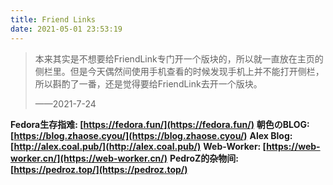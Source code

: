 ```yaml
---
title: Friend Links
date: 2021-05-01 23:53:19
---
```


> 本来其实是不想要给FriendLink专门开一个版块的，所以就一直放在主页的侧栏里。但是今天偶然间使用手机查看的时候发现手机上并不能打开侧栏，所以斟酌了一番，还是觉得要给FriendLink去开一个版块。
>
> ——2021-7-24

**Fedora生存指难: [https://fedora.fun/](https://fedora.fun/)**
**朝色のBLOG: [https://blog.zhaose.cyou/](https://blog.zhaose.cyou/)**
**Alex Blog: [http://alex.coal.pub/](http://alex.coal.pub/)**
**Web-Worker: [https://web-worker.cn/](https://web-worker.cn/)**
**PedroZ的杂物间: [https://pedroz.top/](https://pedroz.top/)**

